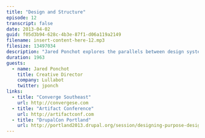 ```yaml
---
title: "Design and Structure"
episode: 12
transcript: false
date: 2013-04-02
guid: f05d3b94-628c-4b3e-87f1-d06a119a2149
filename: insert-content-here-12.mp3
filesize: 13497034
description: "Jared Ponchot explores the parallels between design systems and content models, and the importance of content hierarchy."
duration: 1963
guests: 
  - name: Jared Ponchot
    title: Creative Director
    company: Lullabot
    twitter: jponch
links: 
  - title: "Converge Southeast"
    url: http://convergese.com
  - title: "Artifact Conference"
    url: http://artifactconf.com
  - title: "DrupalCon Portland"
    url: http://portland2013.drupal.org/session/designing-purpose-design-process-deliverables-responsive-age
---
```

